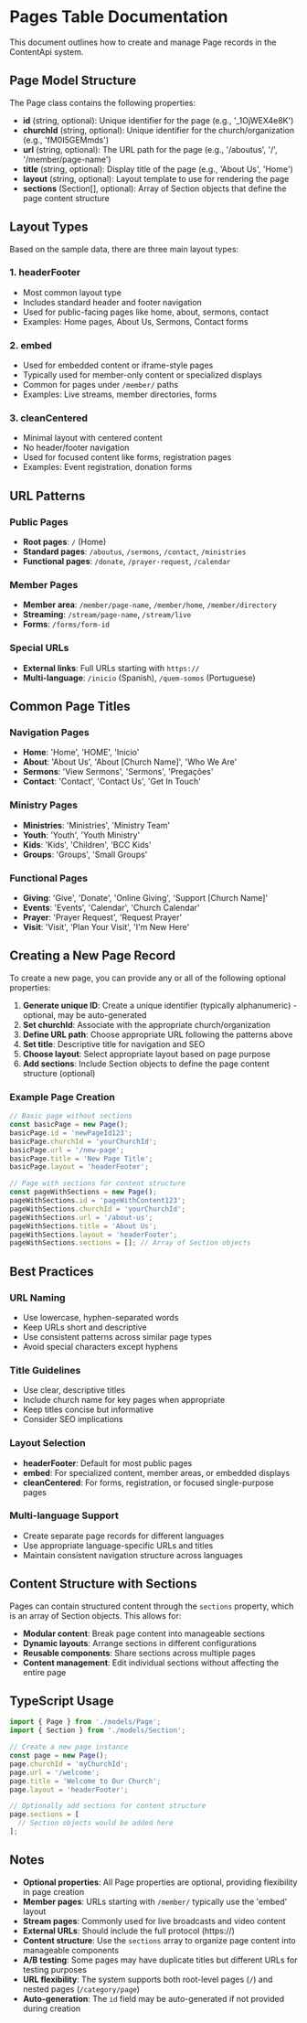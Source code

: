 # Pages Table Documentation

This document outlines how to create and manage Page records in the ContentApi system.

## Page Model Structure

The Page class contains the following properties:

- **id** (string, optional): Unique identifier for the page (e.g., '_1OjWEX4e8K')
- **churchId** (string, optional): Unique identifier for the church/organization (e.g., 'fM0I5GEMmds')
- **url** (string, optional): The URL path for the page (e.g., '/aboutus', '/', '/member/page-name')
- **title** (string, optional): Display title of the page (e.g., 'About Us', 'Home')
- **layout** (string, optional): Layout template to use for rendering the page
- **sections** (Section[], optional): Array of Section objects that define the page content structure

## Layout Types

Based on the sample data, there are three main layout types:

### 1. headerFooter
- Most common layout type
- Includes standard header and footer navigation
- Used for public-facing pages like home, about, sermons, contact
- Examples: Home pages, About Us, Sermons, Contact forms

### 2. embed
- Used for embedded content or iframe-style pages
- Typically used for member-only content or specialized displays
- Common for pages under `/member/` paths
- Examples: Live streams, member directories, forms

### 3. cleanCentered
- Minimal layout with centered content
- No header/footer navigation
- Used for focused content like forms, registration pages
- Examples: Event registration, donation forms

## URL Patterns

### Public Pages
- **Root pages**: `/` (Home)
- **Standard pages**: `/aboutus`, `/sermons`, `/contact`, `/ministries`
- **Functional pages**: `/donate`, `/prayer-request`, `/calendar`

### Member Pages
- **Member area**: `/member/page-name`, `/member/home`, `/member/directory`
- **Streaming**: `/stream/page-name`, `/stream/live`
- **Forms**: `/forms/form-id`

### Special URLs
- **External links**: Full URLs starting with `https://`
- **Multi-language**: `/inicio` (Spanish), `/quem-somos` (Portuguese)

## Common Page Titles

### Navigation Pages
- **Home**: 'Home', 'HOME', 'Inicio'
- **About**: 'About Us', 'About [Church Name]', 'Who We Are'
- **Sermons**: 'View Sermons', 'Sermons', 'Pregações'
- **Contact**: 'Contact', 'Contact Us', 'Get In Touch'

### Ministry Pages
- **Ministries**: 'Ministries', 'Ministry Team'
- **Youth**: 'Youth', 'Youth Ministry'
- **Kids**: 'Kids', 'Children', 'BCC Kids'
- **Groups**: 'Groups', 'Small Groups'

### Functional Pages
- **Giving**: 'Give', 'Donate', 'Online Giving', 'Support [Church Name]'
- **Events**: 'Events', 'Calendar', 'Church Calendar'
- **Prayer**: 'Prayer Request', 'Request Prayer'
- **Visit**: 'Visit', 'Plan Your Visit', 'I\'m New Here'

## Creating a New Page Record

To create a new page, you can provide any or all of the following optional properties:

1. **Generate unique ID**: Create a unique identifier (typically alphanumeric) - optional, may be auto-generated
2. **Set churchId**: Associate with the appropriate church/organization
3. **Define URL path**: Choose appropriate URL following the patterns above
4. **Set title**: Descriptive title for navigation and SEO
5. **Choose layout**: Select appropriate layout based on page purpose
6. **Add sections**: Include Section objects to define the page content structure (optional)

### Example Page Creation

```typescript
// Basic page without sections
const basicPage = new Page();
basicPage.id = 'newPageId123';
basicPage.churchId = 'yourChurchId';
basicPage.url = '/new-page';
basicPage.title = 'New Page Title';
basicPage.layout = 'headerFooter';

// Page with sections for content structure
const pageWithSections = new Page();
pageWithSections.id = 'pageWithContent123';
pageWithSections.churchId = 'yourChurchId';
pageWithSections.url = '/about-us';
pageWithSections.title = 'About Us';
pageWithSections.layout = 'headerFooter';
pageWithSections.sections = []; // Array of Section objects
```

## Best Practices

### URL Naming
- Use lowercase, hyphen-separated words
- Keep URLs short and descriptive
- Use consistent patterns across similar page types
- Avoid special characters except hyphens

### Title Guidelines
- Use clear, descriptive titles
- Include church name for key pages when appropriate
- Keep titles concise but informative
- Consider SEO implications

### Layout Selection
- **headerFooter**: Default for most public pages
- **embed**: For specialized content, member areas, or embedded displays
- **cleanCentered**: For forms, registration, or focused single-purpose pages

### Multi-language Support
- Create separate page records for different languages
- Use appropriate language-specific URLs and titles
- Maintain consistent navigation structure across languages

## Content Structure with Sections

Pages can contain structured content through the `sections` property, which is an array of Section objects. This allows for:

- **Modular content**: Break page content into manageable sections
- **Dynamic layouts**: Arrange sections in different configurations
- **Reusable components**: Share sections across multiple pages
- **Content management**: Edit individual sections without affecting the entire page

## TypeScript Usage

```typescript
import { Page } from './models/Page';
import { Section } from './models/Section';

// Create a new page instance
const page = new Page();
page.churchId = 'myChurchId';
page.url = '/welcome';
page.title = 'Welcome to Our Church';
page.layout = 'headerFooter';

// Optionally add sections for content structure
page.sections = [
  // Section objects would be added here
];
```

## Notes

- **Optional properties**: All Page properties are optional, providing flexibility in page creation
- **Member pages**: URLs starting with `/member/` typically use the 'embed' layout
- **Stream pages**: Commonly used for live broadcasts and video content
- **External URLs**: Should include the full protocol (https://)
- **Content structure**: Use the `sections` array to organize page content into manageable components
- **A/B testing**: Some pages may have duplicate titles but different URLs for testing purposes
- **URL flexibility**: The system supports both root-level pages (`/`) and nested pages (`/category/page`)
- **Auto-generation**: The `id` field may be auto-generated if not provided during creation